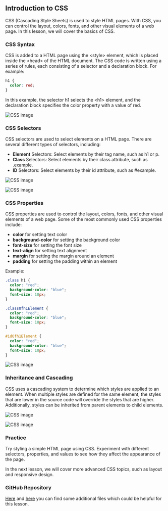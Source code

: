 ## Introduction to CSS

CSS (Cascading Style Sheets) is used to style HTML pages. With CSS, you can control the layout, colors, fonts, and other visual elements of a web page. In this lesson, we will cover the basics of CSS.

### CSS Syntax

CSS is added to a HTML page using the &lt;style&gt; element, which is placed inside the &lt;head&gt; of the HTML document. The CSS code is written using a series of rules, each consisting of a selector and a declaration block. For example:

```css
h1 {
  color: red;
}
```

In this example, the selector h1 selects the &lt;h1&gt; element, and the declaration block specifies the color property with a value of red.

![CSS image](/Articles/FrontEnd/CSS/intro1.png "CSS introduction")

### CSS Selectors

CSS selectors are used to select elements on a HTML page. There are several different types of selectors, including:

- **Element** Selectors: Select elements by their tag name, such as h1 or p.
- **Class** Selectors: Select elements by their class attribute, such as .example.
- **ID** Selectors: Select elements by their id attribute, such as #example.

![CSS image](/Articles/FrontEnd/CSS/intro2.png "CSS introduction")

![CSS image](/Articles/FrontEnd/CSS/intro3.png "CSS introduction")

### CSS Properties

CSS properties are used to control the layout, colors, fonts, and other visual elements of a web page. Some of the most commonly used CSS properties include:

- **color** for setting text color
- **background-color** for setting the background color
- **font-size** for setting the font size
- **text-align** for setting text alignment
- **margin** for setting the margin around an element
- **padding** for setting the padding within an element

Example:

```css
.class h1 {
  color: "red";
  background-color: "blue";
  font-size: 10px;
}

.classOfh1Element {
  color: "red";
  background-color: "blue";
  font-size: 10px;
}

#idOfh1Element {
  color: "red";
  background-color: "blue";
  font-size: 10px;
}
```

![CSS image](/Articles/FrontEnd/CSS/intro4.png "CSS introduction")

### Inheritance and Cascading

CSS uses a cascading system to determine which styles are applied to an element. When multiple styles are defined for the same element, the styles that are lower in the source code will override the styles that are higher. Additionally, styles can be inherited from parent elements to child elements.

![CSS image](/Articles/FrontEnd/CSS/intro5.png "CSS introduction")

![CSS image](/Articles/FrontEnd/CSS/intro6.png "CSS introduction")

### Practice

Try styling a simple HTML page using CSS. Experiment with different selectors, properties, and values to see how they affect the appearance of the page.

In the next lesson, we will cover more advanced CSS topics, such as layout and responsive design.

### GitHub Repository

[Here](https://github.com/SamuelFoc/Cerebro-Stream-Projects/tree/main/FrontEnd/HTML/Start) and [here](https://github.com/SamuelFoc/Cerebro-Stream-Projects/tree/main/FrontEnd/HTML/Inheritance) you can find some additional files which could be helpful for this lesson.
